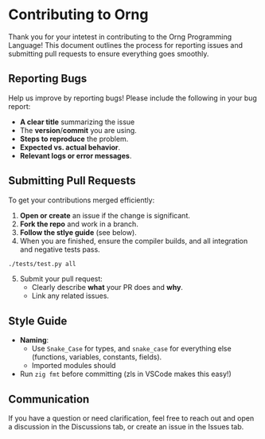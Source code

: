 # Contributing to Orng
Thank you for your intetest in contributing to the Orng Programming Language! This document outlines the process for reporting issues and submitting pull requests to ensure everything goes smoothly.

## Reporting Bugs
Help us improve by reporting bugs! Please include the following in your bug report:
* **A clear title** summarizing the issue
* The **version**/**commit** you are using.
* **Steps to reproduce** the problem.
* **Expected vs. actual behavior**.
* **Relevant logs or error messages**.

## Submitting Pull Requests
To get your contributions merged efficiently:
1. **Open or create** an issue if the change is significant.
2. **Fork the repo** and work in a branch.
3. **Follow the stlye guide** (see below).
4. When you are finished, ensure the compiler builds, and all integration and negative tests pass.
```bash
./tests/test.py all
```
5. Submit your pull request:
    * Clearly describe **what** your PR does and **why**.
    * Link any related issues.

## Style Guide
* **Naming**:
    - Use `Snake_Case` for types, and `snake_case` for everything else (functions, variables, constants, fields).
    - Imported modules should 
* Run `zig fmt` before committing (zls in VSCode makes this easy!)

## Communication
If you have a question or need clarification, feel free to reach out and open a discussion in the Discussions tab, or create an issue in the Issues tab.